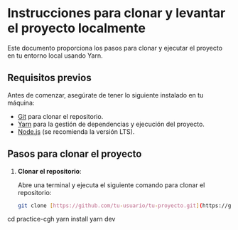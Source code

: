 # Instrucciones para clonar y levantar el proyecto localmente

Este documento proporciona los pasos para clonar y ejecutar el proyecto en tu entorno local usando Yarn.

## Requisitos previos

Antes de comenzar, asegúrate de tener lo siguiente instalado en tu máquina:

- [Git](https://git-scm.com/) para clonar el repositorio.
- [Yarn](https://yarnpkg.com/) para la gestión de dependencias y ejecución del proyecto.
- [Node.js](https://nodejs.org/) (se recomienda la versión LTS).

## Pasos para clonar el proyecto

1. **Clonar el repositorio**:

   Abre una terminal y ejecuta el siguiente comando para clonar el repositorio:

   ```bash
   git clone [https://github.com/tu-usuario/tu-proyecto.git](https://github.com/andycodev/practice-cgh.git)
   
cd practice-cgh
yarn install
yarn dev
